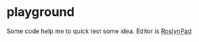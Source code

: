 # playground

Some code help me to quick test some idea. Editor is [RoslynPad](https://github.com/roslynpad/roslynpad)